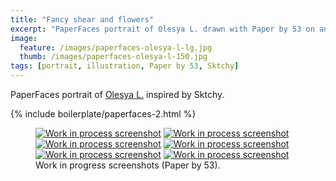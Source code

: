 ```yaml
---
title: "Fancy shear and flowers"
excerpt: "PaperFaces portrait of Olesya L. drawn with Paper by 53 on an iPad."
image: 
  feature: /images/paperfaces-olesya-l-lg.jpg
  thumb: /images/paperfaces-olesya-l-150.jpg
tags: [portrait, illustration, Paper by 53, Sktchy]
---
```


PaperFaces portrait of [Olesya L.](http://sktchy.com/REiCy) inspired by Sktchy.

{% include boilerplate/paperfaces-2.html %}

<figure class="third">
	<a href="{{ site.url }}/images/paperfaces-olesya-l-process-1-lg.jpg"><img src="{{ site.url }}/images/paperfaces-olesya-l-process-1-600.jpg" alt="Work in process screenshot"></a>
	<a href="{{ site.url }}/images/paperfaces-olesya-l-process-2-lg.jpg"><img src="{{ site.url }}/images/paperfaces-olesya-l-process-2-600.jpg" alt="Work in process screenshot"></a>
	<a href="{{ site.url }}/images/paperfaces-olesya-l-process-3-lg.jpg"><img src="{{ site.url }}/images/paperfaces-olesya-l-process-3-600.jpg" alt="Work in process screenshot"></a>
	<a href="{{ site.url }}/images/paperfaces-olesya-l-process-4-lg.jpg"><img src="{{ site.url }}/images/paperfaces-olesya-l-process-4-600.jpg" alt="Work in process screenshot"></a>
	<a href="{{ site.url }}/images/paperfaces-olesya-l-process-5-lg.jpg"><img src="{{ site.url }}/images/paperfaces-olesya-l-process-5-600.jpg" alt="Work in process screenshot"></a>
	<a href="{{ site.url }}/images/paperfaces-olesya-l-process-6-lg.jpg"><img src="{{ site.url }}/images/paperfaces-olesya-l-process-6-600.jpg" alt="Work in process screenshot"></a>
	<figcaption>Work in progress screenshots (Paper by 53).</figcaption>
</figure>
